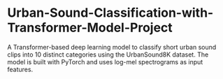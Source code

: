 # Urban-Sound-Classification-with-Transformer-Model-Project
A Transformer-based deep learning model to classify short urban sound clips into 10 distinct categories using the UrbanSound8K dataset. The model is built with PyTorch and uses log-mel spectrograms as input features.
